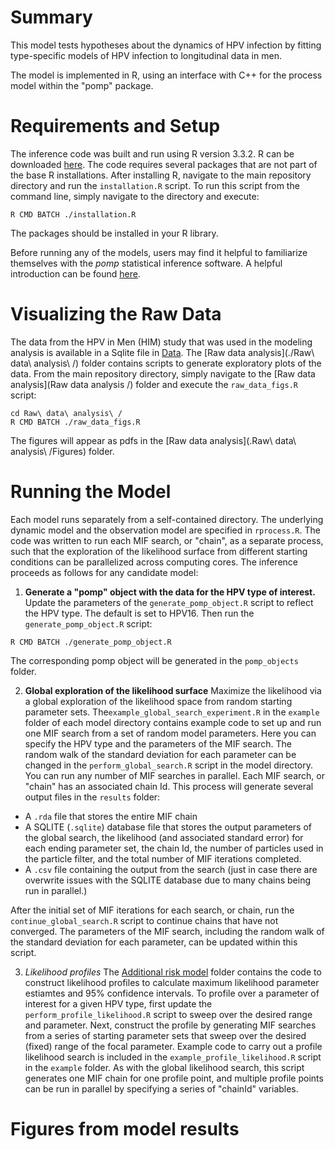 # Summary
This model tests hypotheses about the dynamics of HPV infection by fitting type-specific models of HPV infection to longitudinal data in men. 

The model is implemented in R, using an interface with C++ for the process model within the "pomp" package.

# Requirements and Setup 
The inference code was built and run using R version 3.3.2. R can be downloaded [here](https://www.r-project.org).
The code requires several packages that are not part of the base R installations. After installing R, navigate to the main repository directory and run the `installation.R` script. To run this script from the command line, simply navigate to the directory and execute:
```
R CMD BATCH ./installation.R 
```
The packages should be installed in your R library.

Before running any of the models, users may find it helpful to familiarize themselves with the *pomp* statistical inference software. A helpful introduction can be found [here](https://kingaa.github.io/pomp/vignettes/getting_started.html).

# Visualizing the Raw Data
The data from the HPV in Men (HIM) study that was used in the modeling analysis is available in a Sqlite file in [Data](./Data). The [Raw data analysis](./Raw\ data\ analysis\ /) folder contains scripts to generate exploratory plots of the data. From the main repository directory, simply navigate to the [Raw data analysis](Raw data analysis /) folder and execute the `raw_data_figs.R` script:
```
cd Raw\ data\ analysis\ /
R CMD BATCH ./raw_data_figs.R 
```
The figures will appear as pdfs in the [Raw data analysis](.Raw\ data\ analysis\ /Figures) folder.

# Running the Model 
Each model runs separately from a self-contained directory. The underlying dynamic model and the observation model are specified in `rprocess.R`. The code was written to run each MIF search, or "chain", as a separate process, such that the exploration of the likelihood surface from different starting conditions can be parallelized across computing cores. The inference proceeds as follows for any candidate model:
1. **Generate a "pomp" object with the data for the HPV type of interest.** Update the parameters of the `generate_pomp_object.R` script to reflect the HPV type. The default is set to HPV16. Then run the `generate_pomp_object.R` script:
```
R CMD BATCH ./generate_pomp_object.R
```
The corresponding pomp object will be generated in the `pomp_objects` folder.

2. **Global exploration of the likelihood surface** Maximize the likelihood via a global exploration of the likelihood space from random starting parameter sets.  The`example_global_search_experiment.R` in the `example` folder of each model directory contains example code to set up and run one MIF search from a set of random model parameters. Here you can specify the HPV type and the parameters of the MIF search. The random walk of the standard deviation for each parameter can be changed in the `perform_global_search.R` script in the model directory. You can run any number of MIF searches in parallel. Each MIF search, or "chain" has an associated chain Id. This process will generate several output files in the `results` folder:
* A `.rda` file that stores the entire MIF chain
* A SQLITE (`.sqlite`) database file that stores the output parameters of the global search, the likelihood (and associated standard error) for each ending parameter set, the chain Id, the number of particles used in the particle filter, and the total number of MIF iterations completed.
* A `.csv` file containing the output from the search (just in case there are overwrite issues with the SQLITE database due to many chains being run in parallel.)

After the initial set of MIF iterations for each search, or chain, run the `continue_global_search.R` script to continue chains that have not converged. The parameters of the MIF search, including the random walk of the standard deviation for each parameter, can be updated within this script.

3. *Likelihood profiles* The [Additional risk model](./Inference/additional_risk_model) folder contains the code to construct likelihood profiles to calculate maximum likelihood parameter estiamtes and 95% confidence intervals. To profile over a parameter of interest for a given HPV type, first update the `perform_profile_likelihood.R` script to sweep over the desired range and parameter. Next, construct the profile by generating MIF searches from a series of starting parameter sets that sweep over the desired (fixed) range of the focal parameter. Example code to carry out a profile likelihood search is included in the `example_profile_likelihood.R` script in the `example` folder. As with the global likelihood search, this script generates one MIF chain for one profile point, and multiple profile points can be run in parallel by specifying a series of "chainId" variables.


# Figures from model results 


